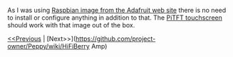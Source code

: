 As I was using [Raspbian image from the Adafruit web site](https://learn.adafruit.com/adafruit-pitft-3-dot-5-touch-screen-for-raspberry-pi/easy-install) there is no need to install or configure anything in addition to that. The [PiTFT touchscreen](https://github.com/project-owner/Peppy/wiki/Touchscreen) should work with that image out of the box.

[<<Previous](https://github.com/project-owner/Peppy/wiki/Raspbian) | [Next>>](https://github.com/project-owner/Peppy/wiki/HiFiBerry Amp)